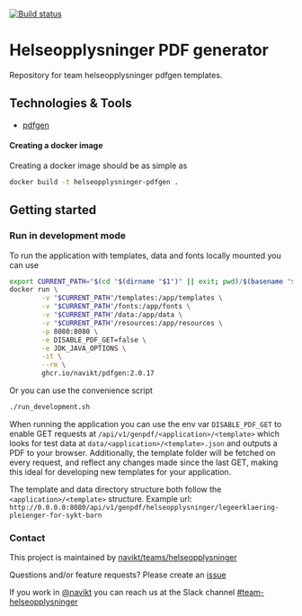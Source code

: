 [![Build status](https://github.com/navikt/helseopplysninger-pdfgen/workflows/Build,%20push%20and%20deploy/badge.svg)](https://github.com/navikt/helseopplysninger-pdfgen/workflows/Build,%20push%20and%20deploy/badge.svg)
# Helseopplysninger PDF generator
Repository for team helseopplysninger pdfgen templates.

## Technologies & Tools

* [pdfgen](https://github.com/navikt/pdfgen)

#### Creating a docker image
Creating a docker image should be as simple as
```bash
docker build -t helseopplysninger-pdfgen .
```

## Getting started
### Run in development mode
To run the application with templates, data and fonts locally mounted you can use
```bash
export CURRENT_PATH="$(cd "$(dirname "$1")" || exit; pwd)/$(basename "$1")" && 
docker run \
        -v "$CURRENT_PATH"/templates:/app/templates \
        -v "$CURRENT_PATH"/fonts:/app/fonts \
        -v "$CURRENT_PATH"/data:/app/data \
        -v "$CURRENT_PATH"/resources:/app/resources \
        -p 8080:8080 \
        -e DISABLE_PDF_GET=false \
        -e JDK_JAVA_OPTIONS \
        -it \
        --rm \
        ghcr.io/navikt/pdfgen:2.0.17
```

Or you can use the convenience script
```bash
./run_development.sh
```

When running the application you can use the env var `DISABLE_PDF_GET` to enable GET requests at
`/api/v1/genpdf/<application>/<template>` which looks for test data at `data/<application>/<template>.json` and outputs
a PDF to your browser. Additionally, the template folder will be fetched on every request, and reflect any changes made
since the last GET, making this ideal for developing new templates for your application.

The template and data directory structure both follow the `<application>/<template>` structure.
Example url: `http://0.0.0.0:8080/api/v1/genpdf/helseopplysninger/legeerklaering-pleienger-for-sykt-barn`

### Contact

This project is maintained by [navikt/teams/helseopplysninger](CODEOWNERS)

Questions and/or feature requests? Please create an [issue](https://github.com/navikt/helseopplysninger-pdfgen/issues)

If you work in [@navikt](https://github.com/navikt) you can reach us at the Slack
channel [#team-helseopplysninger](https://nav-it.slack.com/archives/C01AQTAU3CH)